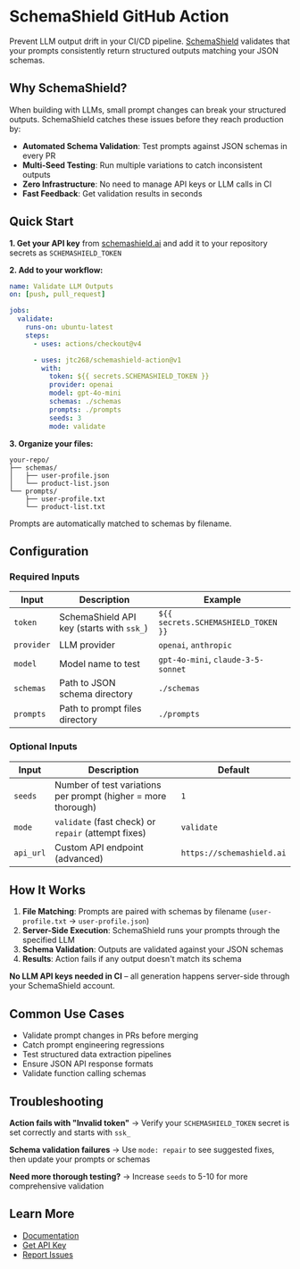 # SchemaShield GitHub Action

Prevent LLM output drift in your CI/CD pipeline. [SchemaShield](https://schemashield.ai) validates that your prompts consistently return structured outputs matching your JSON schemas.

## Why SchemaShield?

When building with LLMs, small prompt changes can break your structured outputs. SchemaShield catches these issues before they reach production by:

- **Automated Schema Validation**: Test prompts against JSON schemas in every PR
- **Multi-Seed Testing**: Run multiple variations to catch inconsistent outputs
- **Zero Infrastructure**: No need to manage API keys or LLM calls in CI
- **Fast Feedback**: Get validation results in seconds

## Quick Start

**1. Get your API key** from [schemashield.ai](https://schemashield.ai) and add it to your repository secrets as `SCHEMASHIELD_TOKEN`

**2. Add to your workflow:**

```yaml
name: Validate LLM Outputs
on: [push, pull_request]

jobs:
  validate:
    runs-on: ubuntu-latest
    steps:
      - uses: actions/checkout@v4

      - uses: jtc268/schemashield-action@v1
        with:
          token: ${{ secrets.SCHEMASHIELD_TOKEN }}
          provider: openai
          model: gpt-4o-mini
          schemas: ./schemas
          prompts: ./prompts
          seeds: 3
          mode: validate
```

**3. Organize your files:**

```
your-repo/
├── schemas/
│   ├── user-profile.json
│   └── product-list.json
└── prompts/
    ├── user-profile.txt
    └── product-list.txt
```

Prompts are automatically matched to schemas by filename.

## Configuration

### Required Inputs

| Input | Description | Example |
|-------|-------------|---------|
| `token` | SchemaShield API key (starts with `ssk_`) | `${{ secrets.SCHEMASHIELD_TOKEN }}` |
| `provider` | LLM provider | `openai`, `anthropic` |
| `model` | Model name to test | `gpt-4o-mini`, `claude-3-5-sonnet` |
| `schemas` | Path to JSON schema directory | `./schemas` |
| `prompts` | Path to prompt files directory | `./prompts` |

### Optional Inputs

| Input | Description | Default |
|-------|-------------|---------|
| `seeds` | Number of test variations per prompt (higher = more thorough) | `1` |
| `mode` | `validate` (fast check) or `repair` (attempt fixes) | `validate` |
| `api_url` | Custom API endpoint (advanced) | `https://schemashield.ai` |

## How It Works

1. **File Matching**: Prompts are paired with schemas by filename (`user-profile.txt` → `user-profile.json`)
2. **Server-Side Execution**: SchemaShield runs your prompts through the specified LLM
3. **Schema Validation**: Outputs are validated against your JSON schemas
4. **Results**: Action fails if any output doesn't match its schema

**No LLM API keys needed in CI** – all generation happens server-side through your SchemaShield account.

## Common Use Cases

- Validate prompt changes in PRs before merging
- Catch prompt engineering regressions
- Test structured data extraction pipelines
- Ensure JSON API response formats
- Validate function calling schemas

## Troubleshooting

**Action fails with "Invalid token"**
→ Verify your `SCHEMASHIELD_TOKEN` secret is set correctly and starts with `ssk_`

**Schema validation failures**
→ Use `mode: repair` to see suggested fixes, then update your prompts or schemas

**Need more thorough testing?**
→ Increase `seeds` to 5-10 for more comprehensive validation

## Learn More

- [Documentation](https://schemashield.ai/docs)
- [Get API Key](https://schemashield.ai)
- [Report Issues](https://github.com/jtc268/schemashield-action/issues)

